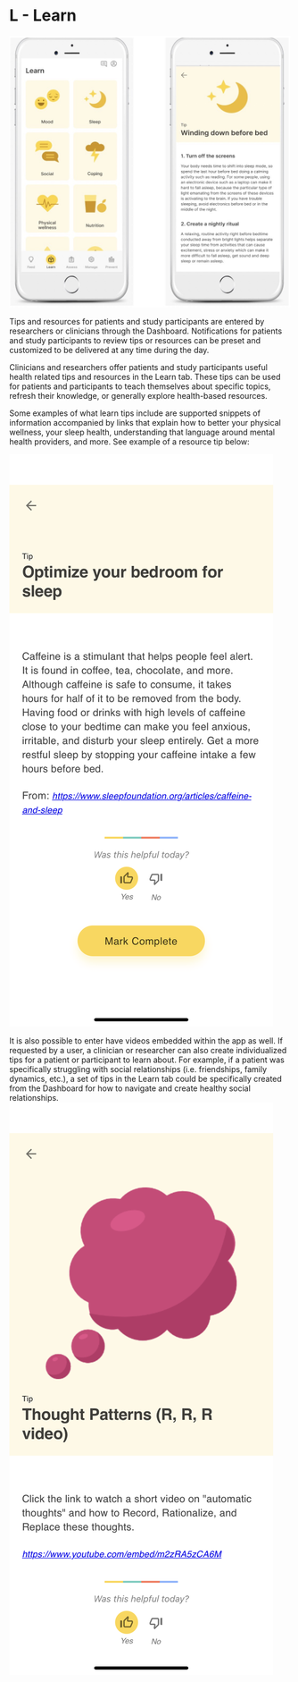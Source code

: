 # L - Learn

![](assets/learn.png)

Tips and resources for patients and study participants are entered by researchers or clinicians through the Dashboard. Notifications for patients and study participants to review tips or resources can be preset and customized to be delivered at any time during the day.

Clinicians and researchers offer patients and study participants useful health related tips and resources in the Learn tab. These tips can be used for patients and participants to teach themselves about specific topics, refresh their knowledge, or generally explore health-based resources.

Some examples of what learn tips include are supported snippets of information accompanied by links that explain how to better your physical wellness, your sleep health, understanding that language around mental health providers, and more. See example of a resource tip below:

![](assets/learn3.png)

It is also possible to enter have videos embedded within the app as well. If requested by a user, a clinician or researcher can also create individualized tips for a patient or participant to learn about. For example, if a patient was specifically struggling with social relationships (i.e. friendships, family dynamics, etc.), a set of tips in the Learn tab could be specifically created from the Dashboard for how to navigate and create healthy social relationships. 
![](assets/learn2.png)

